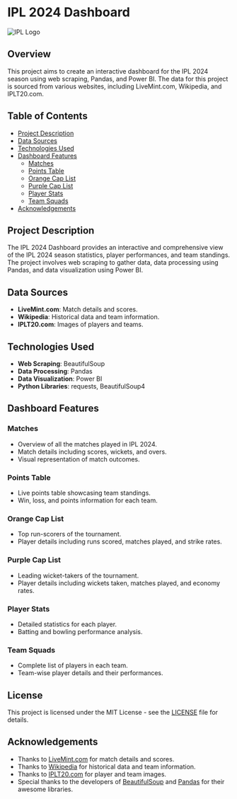 # IPL 2024 Dashboard

![IPL Logo](https://example.com/path-to-your-ipl-logo.png)

## Overview

This project aims to create an interactive dashboard for the IPL 2024 season using web scraping, Pandas, and Power BI. The data for this project is sourced from various websites, including LiveMint.com, Wikipedia, and IPLT20.com.

## Table of Contents

- [Project Description](#project-description)
- [Data Sources](#data-sources)
- [Technologies Used](#technologies-used)
- [Dashboard Features](#dashboard-features)
  - [Matches](#matches)
  - [Points Table](#points-table)
  - [Orange Cap List](#orange-cap-list)
  - [Purple Cap List](#purple-cap-list)
  - [Player Stats](#player-stats)
  - [Team Squads](#team-squads)
- [Acknowledgements](#acknowledgements)

## Project Description

The IPL 2024 Dashboard provides an interactive and comprehensive view of the IPL 2024 season statistics, player performances, and team standings. The project involves web scraping to gather data, data processing using Pandas, and data visualization using Power BI.

## Data Sources

- **LiveMint.com**: Match details and scores.
- **Wikipedia**: Historical data and team information.
- **IPLT20.com**: Images of players and teams.

## Technologies Used

- **Web Scraping**: BeautifulSoup
- **Data Processing**: Pandas
- **Data Visualization**: Power BI
- **Python Libraries**: requests, BeautifulSoup4

## Dashboard Features

### Matches
- Overview of all the matches played in IPL 2024.
- Match details including scores, wickets, and overs.
- Visual representation of match outcomes.

### Points Table
- Live points table showcasing team standings.
- Win, loss, and points information for each team.

### Orange Cap List
- Top run-scorers of the tournament.
- Player details including runs scored, matches played, and strike rates.

### Purple Cap List
- Leading wicket-takers of the tournament.
- Player details including wickets taken, matches played, and economy rates.

### Player Stats
- Detailed statistics for each player.
- Batting and bowling performance analysis.

### Team Squads
- Complete list of players in each team.
- Team-wise player details and their performances.

## License
This project is licensed under the MIT License - see the [LICENSE](LICENSE) file for details.

## Acknowledgements
- Thanks to [LiveMint.com](https://www.livemint.com) for match details and scores.
- Thanks to [Wikipedia](https://www.wikipedia.org) for historical data and team information.
- Thanks to [IPLT20.com](https://www.iplt20.com) for player and team images.
- Special thanks to the developers of [BeautifulSoup](https://www.crummy.com/software/BeautifulSoup/) and [Pandas](https://pandas.pydata.org) for their awesome libraries.
